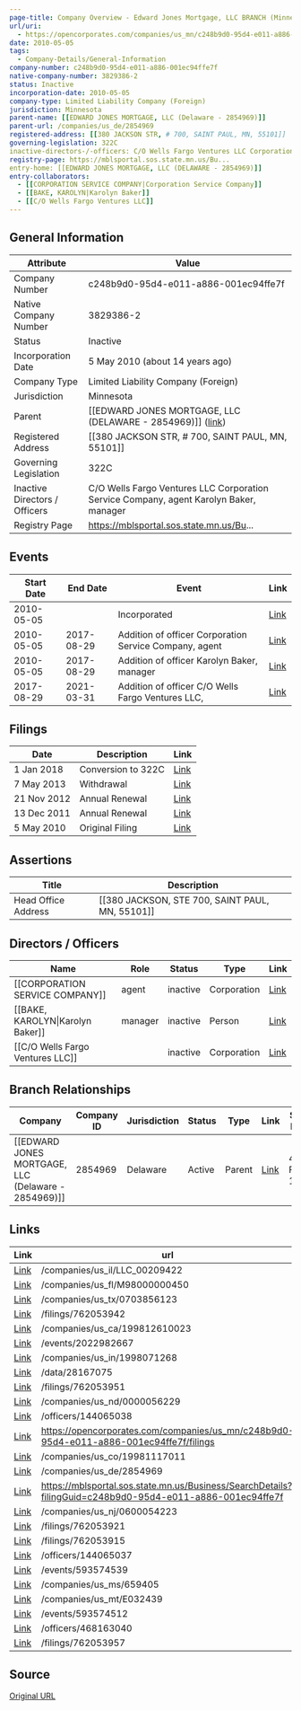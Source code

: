 ```yaml
---
page-title: Company Overview - Edward Jones Mortgage, LLC BRANCH (Minnesota - c248b9d0-95d4-e011-a886-001ec94ffe7f)
url/uri:
  - https://opencorporates.com/companies/us_mn/c248b9d0-95d4-e011-a886-001ec94ffe7f
date: 2010-05-05
tags:
  - Company-Details/General-Information
company-number: c248b9d0-95d4-e011-a886-001ec94ffe7f
native-company-number: 3829386-2
status: Inactive
incorporation-date: 2010-05-05
company-type: Limited Liability Company (Foreign)
jurisdiction: Minnesota
parent-name: [[EDWARD JONES MORTGAGE, LLC (Delaware - 2854969)]]
parent-url: /companies/us_de/2854969
registered-address: [[380 JACKSON STR, # 700, SAINT PAUL, MN, 55101]]
governing-legislation: 322C
inactive-directors-/-officers: C/O Wells Fargo Ventures LLC Corporation Service Company, agent Karolyn Baker, manager
registry-page: https://mblsportal.sos.state.mn.us/Bu...
entry-home: [[EDWARD JONES MORTGAGE, LLC (DELAWARE - 2854969)]]
entry-collaborators:
  - [[CORPORATION SERVICE COMPANY|Corporation Service Company]]
  - [[BAKE, KAROLYN|Karolyn Baker]]
  - [[C/O Wells Fargo Ventures LLC]]
---
```


## General Information
| Attribute          | Value                                       |
|--------------------|---------------------------------------------|
| Company Number     | c248b9d0-95d4-e011-a886-001ec94ffe7f        |
| Native Company Number | 3829386-2                                   |
| Status             | Inactive                                    |
| Incorporation Date | 5 May 2010 (about 14 years ago)             |
| Company Type       | Limited Liability Company (Foreign)         |
| Jurisdiction       | Minnesota                                   |
| Parent             | [[EDWARD JONES MORTGAGE, LLC (DELAWARE - 2854969)]] ([link](/companies/us_de/2854969)) |
| Registered Address | [[380 JACKSON STR, # 700, SAINT PAUL, MN, 55101]] |
| Governing Legislation | 322C                                        |
| Inactive Directors / Officers | C/O Wells Fargo Ventures LLC Corporation Service Company, agent Karolyn Baker, manager |
| Registry Page      | https://mblsportal.sos.state.mn.us/Bu...    |

## Events

| Start Date | End Date   | Event                                                   | Link |
|------------|------------|-------------------------------------------------------|------|
| 2010-05-05 |            | Incorporated                                            | [Link](https://opencorporates.com/events/593574551) |
| 2010-05-05 | 2017-08-29 | Addition of officer Corporation Service Company, agent  | [Link](https://opencorporates.com/events/593574512) |
| 2010-05-05 | 2017-08-29 | Addition of officer Karolyn Baker, manager              | [Link](https://opencorporates.com/events/593574539) |
| 2017-08-29 | 2021-03-31 | Addition of officer C/O Wells Fargo Ventures LLC,       | [Link](https://opencorporates.com/events/2022982667) |

## Filings
| Date        | Description                    | Link |
|-------------|--------------------------------|-------|
| 1 Jan 2018  | Conversion to 322C             | [Link](https://opencorporates.com/filings/762053957) |
| 7 May 2013  | Withdrawal                     | [Link](https://opencorporates.com/filings/762053942) |
| 21 Nov 2012 | Annual Renewal                 | [Link](https://opencorporates.com/filings/762053951) |
| 13 Dec 2011 | Annual Renewal                 | [Link](https://opencorporates.com/filings/762053921) |
| 5 May 2010  | Original Filing                | [Link](https://opencorporates.com/filings/762053915) |

## Assertions
| Title               | Description                                             |
|---------------------|---------------------------------------------------------|
| Head Office Address | [[380 JACKSON, STE 700, SAINT PAUL, MN, 55101]]         |

## Directors / Officers
| Name                 | Role            | Status     | Type        | Link |
|----------------------|-----------------|------------|-------------|------|
| [[CORPORATION SERVICE COMPANY]] | agent           | inactive   | Corporation | [Link](https://opencorporates.com/officers/144065037) |
| [[BAKE, KAROLYN\|Karolyn Baker]] | manager         | inactive   | Person      | [Link](https://opencorporates.com/officers/144065038) |
| [[C/O Wells Fargo Ventures LLC]] |                 | inactive   | Corporation | [Link](https://opencorporates.com/officers/468163040) |

## Branch Relationships
| Company                       | Company ID            | Jurisdiction         | Status   | Type       | Link                                | Start Date   | End Date     | Statement Link                      |
|--------------------------------|----------------------|----------------------|----------|------------|-------------------------------------|--------------|--------------|-------------------------------------|
| [[EDWARD JONES MORTGAGE, LLC (Delaware - 2854969)]] | 2854969              | Delaware             | Active   | Parent     | [Link](https://opencorporates.com/companies/us_de/2854969) | 4 Feb 1998   | N/A          | [Statement](https://opencorporates.com/statements/77696618) |

## Links
| Link   | url                            
|--------|--------------------------------|
| [Link](/companies/us_il/LLC_00209422) |/companies/us_il/LLC_00209422 |
| [Link](/companies/us_fl/M98000000450) |/companies/us_fl/M98000000450 |
| [Link](/companies/us_tx/0703856123) |/companies/us_tx/0703856123   |
| [Link](/filings/762053942) |/filings/762053942            |
| [Link](/companies/us_ca/199812610023) |/companies/us_ca/199812610023 |
| [Link](/events/2022982667) |/events/2022982667            |
| [Link](/companies/us_in/1998071268) |/companies/us_in/1998071268   |
| [Link](/data/28167075) |/data/28167075                |
| [Link](/filings/762053951) |/filings/762053951            |
| [Link](/companies/us_nd/0000056229) |/companies/us_nd/0000056229   |
| [Link](/officers/144065038) |/officers/144065038           |
| [Link](https://opencorporates.com/companies/us_mn/c248b9d0-95d4-e011-a886-001ec94ffe7f/filings) |https://opencorporates.com/companies/us_mn/c248b9d0-95d4-e011-a886-001ec94ffe7f/filings|
| [Link](/companies/us_co/19981117011) |/companies/us_co/19981117011  |
| [Link](/companies/us_de/2854969) |/companies/us_de/2854969      |
| [Link](https://mblsportal.sos.state.mn.us/Business/SearchDetails?filingGuid=c248b9d0-95d4-e011-a886-001ec94ffe7f) |https://mblsportal.sos.state.mn.us/Business/SearchDetails?filingGuid=c248b9d0-95d4-e011-a886-001ec94ffe7f|
| [Link](/companies/us_nj/0600054223) |/companies/us_nj/0600054223   |
| [Link](/filings/762053921) |/filings/762053921            |
| [Link](/filings/762053915) |/filings/762053915            |
| [Link](/officers/144065037) |/officers/144065037           |
| [Link](/events/593574539) |/events/593574539             |
| [Link](/companies/us_ms/659405) |/companies/us_ms/659405       |
| [Link](/companies/us_mt/E032439) |/companies/us_mt/E032439      |
| [Link](/events/593574512) |/events/593574512             |
| [Link](/officers/468163040) |/officers/468163040           |
| [Link](/filings/762053957) |/filings/762053957            |

## Source
[Original URL](https://opencorporates.com/companies/us_mn/c248b9d0-95d4-e011-a886-001ec94ffe7f)
